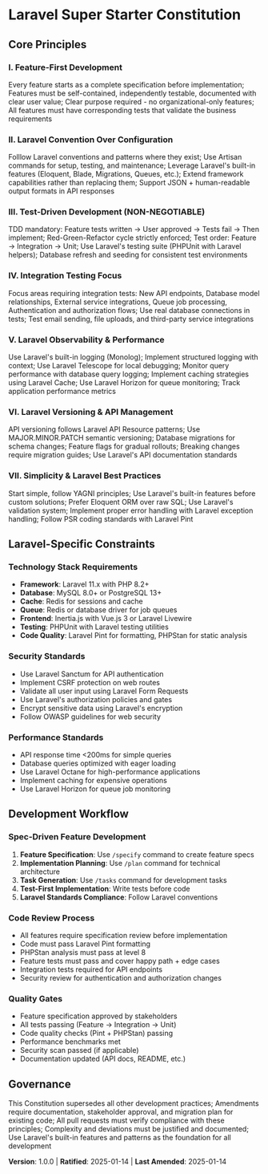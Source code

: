 # Laravel Super Starter Constitution

## Core Principles

### I. Feature-First Development
Every feature starts as a complete specification before implementation; Features must be self-contained, independently testable, documented with clear user value; Clear purpose required - no organizational-only features; All features must have corresponding tests that validate the business requirements

### II. Laravel Convention Over Configuration
Folllow Laravel conventions and patterns where they exist; Use Artisan commands for setup, testing, and maintenance; Leverage Laravel's built-in features (Eloquent, Blade, Migrations, Queues, etc.); Extend framework capabilities rather than replacing them; Support JSON + human-readable output formats in API responses

### III. Test-Driven Development (NON-NEGOTIABLE)
TDD mandatory: Feature tests written → User approved → Tests fail → Then implement; Red-Green-Refactor cycle strictly enforced; Test order: Feature → Integration → Unit; Use Laravel's testing suite (PHPUnit with Laravel helpers); Database refresh and seeding for consistent test environments

### IV. Integration Testing Focus
Focus areas requiring integration tests: New API endpoints, Database model relationships, External service integrations, Queue job processing, Authentication and authorization flows; Use real database connections in tests; Test email sending, file uploads, and third-party service integrations

### V. Laravel Observability & Performance
Use Laravel's built-in logging (Monolog); Implement structured logging with context; Use Laravel Telescope for local debugging; Monitor query performance with database query logging; Implement caching strategies using Laravel Cache; Use Laravel Horizon for queue monitoring; Track application performance metrics

### VI. Laravel Versioning & API Management
API versioning follows Laravel API Resource patterns; Use MAJOR.MINOR.PATCH semantic versioning; Database migrations for schema changes; Feature flags for gradual rollouts; Breaking changes require migration guides; Use Laravel's API documentation standards

### VII. Simplicity & Laravel Best Practices
Start simple, follow YAGNI principles; Use Laravel's built-in features before custom solutions; Prefer Eloquent ORM over raw SQL; Use Laravel's validation system; Implement proper error handling with Laravel exception handling; Follow PSR coding standards with Laravel Pint

## Laravel-Specific Constraints

### Technology Stack Requirements
- **Framework**: Laravel 11.x with PHP 8.2+
- **Database**: MySQL 8.0+ or PostgreSQL 13+
- **Cache**: Redis for sessions and cache
- **Queue**: Redis or database driver for job queues
- **Frontend**: Inertia.js with Vue.js 3 or Laravel Livewire
- **Testing**: PHPUnit with Laravel testing utilities
- **Code Quality**: Laravel Pint for formatting, PHPStan for static analysis

### Security Standards
- Use Laravel Sanctum for API authentication
- Implement CSRF protection on web routes
- Validate all user input using Laravel Form Requests
- Use Laravel's authorization policies and gates
- Encrypt sensitive data using Laravel's encryption
- Follow OWASP guidelines for web security

### Performance Standards
- API response time <200ms for simple queries
- Database queries optimized with eager loading
- Use Laravel Octane for high-performance applications
- Implement caching for expensive operations
- Use Laravel Horizon for queue job monitoring

## Development Workflow

### Spec-Driven Feature Development
1. **Feature Specification**: Use `/specify` command to create feature specs
2. **Implementation Planning**: Use `/plan` command for technical architecture
3. **Task Generation**: Use `/tasks` command for development tasks
4. **Test-First Implementation**: Write tests before code
5. **Laravel Standards Compliance**: Follow Laravel conventions

### Code Review Process
- All features require specification review before implementation
- Code must pass Laravel Pint formatting
- PHPStan analysis must pass at level 8
- Feature tests must pass and cover happy path + edge cases
- Integration tests required for API endpoints
- Security review for authentication and authorization changes

### Quality Gates
- Feature specification approved by stakeholders
- All tests passing (Feature → Integration → Unit)
- Code quality checks (Pint + PHPStan) passing
- Performance benchmarks met
- Security scan passed (if applicable)
- Documentation updated (API docs, README, etc.)

## Governance

This Constitution supersedes all other development practices; Amendments require documentation, stakeholder approval, and migration plan for existing code; All pull requests must verify compliance with these principles; Complexity and deviations must be justified and documented; Use Laravel's built-in features and patterns as the foundation for all development

**Version**: 1.0.0 | **Ratified**: 2025-01-14 | **Last Amended**: 2025-01-14

